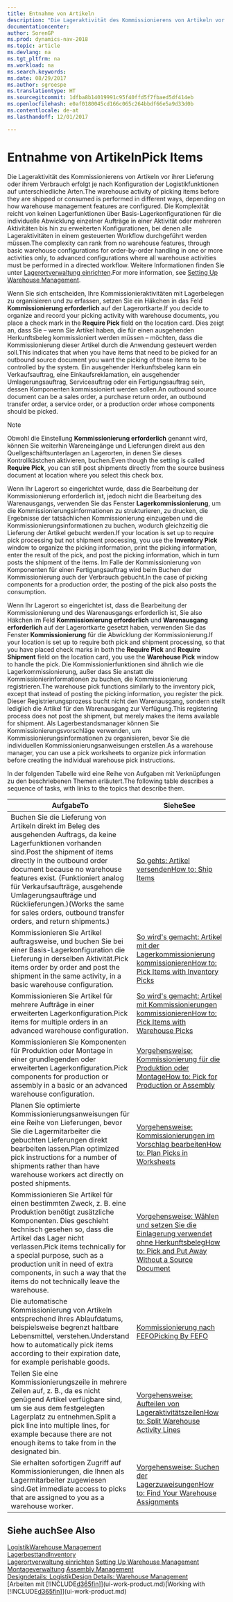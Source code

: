 ```yaml
---
title: Entnahme von Artikeln
description: "Die Lageraktivität des Kommissionierens von Artikeln vor ihrer Lieferung oder ihrem Verbrauch erfolgt je nach Konfiguration der Logistikfunktionen auf unterschiedliche Arten. Die [Einrichtung](../configure-warehouse-processes.md) Komplexität reicht von keinen Lagerfunktionen über Basis- Lagerkonfigurationen für die individuelle Abwicklung einzelner Aufträge in einer Aktivität oder mehreren Aktivitäten bis hin zu erweiterten Konfigurationen, bei denen alle Lageraktivitäten in einem gesteuerten Workflow durchgeführt werden müssen."
documentationcenter: 
author: SorenGP
ms.prod: dynamics-nav-2018
ms.topic: article
ms.devlang: na
ms.tgt_pltfrm: na
ms.workload: na
ms.search.keywords: 
ms.date: 08/29/2017
ms.author: sgroespe
ms.translationtype: HT
ms.sourcegitcommit: 1dfba8b14019991c95f40ffd5f7fbaed5df414eb
ms.openlocfilehash: e0af0180045cd166c065c264bbdf66e5a9d33d0b
ms.contentlocale: de-at
ms.lasthandoff: 12/01/2017

---
```

# <a name="pick-items"></a><span data-ttu-id="92de1-104">Entnahme von Artikeln</span><span class="sxs-lookup"><span data-stu-id="92de1-104">Pick Items</span></span>
<span data-ttu-id="92de1-105">Die Lageraktivität des Kommissionierens von Artikeln vor ihrer Lieferung oder ihrem Verbrauch erfolgt je nach Konfiguration der Logistikfunktionen auf unterschiedliche Arten.</span><span class="sxs-lookup"><span data-stu-id="92de1-105">The warehouse activity of picking items before they are shipped or consumed is performed in different ways, depending on how warehouse management features are configured.</span></span> <span data-ttu-id="92de1-106">Die Komplexität reicht von keinen Lagerfunktionen über Basis-Lagerkonfigurationen für die individuelle Abwicklung einzelner Aufträge in einer Aktivität oder mehreren Aktivitäten bis hin zu erweiterten Konfigurationen, bei denen alle Lageraktivitäten in einem gesteuerten Workflow durchgeführt werden müssen.</span><span class="sxs-lookup"><span data-stu-id="92de1-106">The complexity can rank from no warehouse features, through basic warehouse configurations for order-by-order handling in one or more activities only, to advanced configurations where all warehouse activities must be performed in a directed workflow.</span></span> <span data-ttu-id="92de1-107">Weitere Informationen finden Sie unter [Lagerortverwaltung einrichten](warehouse-setup-warehouse.md).</span><span class="sxs-lookup"><span data-stu-id="92de1-107">For more information, see [Setting Up Warehouse Management](warehouse-setup-warehouse.md).</span></span>

<span data-ttu-id="92de1-108">Wenn Sie sich entscheiden, Ihre Kommissionieraktivitäten mit Lagerbelegen zu organisieren und zu erfassen, setzen Sie ein Häkchen in das Feld **Kommissionierung erforderlich** auf der Lagerortkarte.</span><span class="sxs-lookup"><span data-stu-id="92de1-108">If you decide to organize and record your picking activity with warehouse documents, you place a check mark in the **Require Pick** field on the location card.</span></span> <span data-ttu-id="92de1-109">Dies zeigt an, dass Sie – wenn Sie Artikel haben, die für einen ausgehenden Herkunftsbeleg kommissioniert werden müssen – möchten, dass die Kommissionierung dieser Artikel durch die Anwendung gesteuert werden soll.</span><span class="sxs-lookup"><span data-stu-id="92de1-109">This indicates that when you have items that need to be picked for an outbound source document you want the picking of those items to be controlled by the system.</span></span> <span data-ttu-id="92de1-110">Ein ausgehender Herkunftsbeleg kann ein Verkaufsauftrag, eine Einkaufsreklamation, ein ausgehender Umlagerungsauftrag, Serviceauftrag oder ein Fertigungsauftrag sein, dessen Komponenten kommissioniert werden sollen.</span><span class="sxs-lookup"><span data-stu-id="92de1-110">An outbound source document can be a sales order, a purchase return order, an outbound transfer order, a service order, or a production order whose components should be picked.</span></span>

> [!NOTE]
> <span data-ttu-id="92de1-111">Obwohl die Einstellung **Kommissionierung erforderlich** genannt wird, können Sie weiterhin Wareneingänge und Lieferungen direkt aus den Quellgeschäftsunterlagen an Lagerorten, in denen Sie dieses Kontrollkästchen aktivieren, buchen.</span><span class="sxs-lookup"><span data-stu-id="92de1-111">Even though the setting is called **Require Pick**, you can still post shipments directly from the source business document at location where you select this check box.</span></span>

<span data-ttu-id="92de1-112">Wenn Ihr Lagerort so eingerichtet wurde, dass die Bearbeitung der Kommissionierung erforderlich ist, jedoch nicht die Bearbeitung des Warenausgangs, verwenden Sie das Fenster **Lagerkommissionierung**, um die Kommissionierungsinformationen zu strukturieren, zu drucken, die Ergebnisse der tatsächlichen Kommissionierung einzugeben und die Kommissionierungsinformationen zu buchen, wodurch gleichzeitig die Lieferung der Artikel gebucht werden.</span><span class="sxs-lookup"><span data-stu-id="92de1-112">If your location is set up to require pick processing but not shipment processing, you use the **Inventory Pick** window to organize the picking information, print the picking information, enter the result of the pick, and post the picking information, which in turn posts the shipment of the items.</span></span> <span data-ttu-id="92de1-113">Im Falle der Kommissionierung von Komponenten für einen Fertigungsauftrag wird beim Buchen der Kommissionierung auch der Verbrauch gebucht.</span><span class="sxs-lookup"><span data-stu-id="92de1-113">In the case of picking components for a production order, the posting of the pick also posts the consumption.</span></span>

<span data-ttu-id="92de1-114">Wenn Ihr Lagerort so eingerichtet ist, dass die Bearbeitung der Kommissionierung und des Warenausgangs erforderlich ist, Sie also Häkchen im Feld **Kommissionierung erforderlich** und **Warenausgang erforderlich** auf der Lagerortkarte gesetzt haben, verwenden Sie das Fenster **Kommissionierung** für die Abwicklung der Kommissionierung.</span><span class="sxs-lookup"><span data-stu-id="92de1-114">If your location is set up to require both pick and shipment processing, so that you have placed check marks in both the **Require Pick** and **Require Shipment** field on the location card, you use the **Warehouse Pick** window to handle the pick.</span></span> <span data-ttu-id="92de1-115">Die Kommissionierfunktionen sind ähnlich wie die Lagerkommissionierung, außer dass Sie anstatt die Kommissionierinformationen zu buchen, die Kommissionierung registrieren.</span><span class="sxs-lookup"><span data-stu-id="92de1-115">The warehouse pick functions similarly to the inventory pick, except that instead of posting the picking information, you register the pick.</span></span> <span data-ttu-id="92de1-116">Dieser Registrierungsprozess bucht nicht den Warenausgang, sondern stellt lediglich die Artikel für den Warenausgang zur Verfügung.</span><span class="sxs-lookup"><span data-stu-id="92de1-116">This registering process does not post the shipment, but merely makes the items available for shipment.</span></span> <span data-ttu-id="92de1-117">Als Lagerbestandsmanager können Sie Kommissionierungsvorschläge verwenden, um Kommissionierungsinformationen zu organisieren, bevor Sie die individuellen Kommissionierungsanweisungen erstellen.</span><span class="sxs-lookup"><span data-stu-id="92de1-117">As a warehouse manager, you can use a pick worksheets to organize pick information before creating the individual warehouse pick instructions.</span></span>

<span data-ttu-id="92de1-118">In der folgenden Tabelle wird eine Reihe von Aufgaben mit Verknüpfungen zu den beschriebenen Themen erläutert.</span><span class="sxs-lookup"><span data-stu-id="92de1-118">The following table describes a sequence of tasks, with links to the topics that describe them.</span></span>   

|<span data-ttu-id="92de1-119">**Aufgabe**</span><span class="sxs-lookup"><span data-stu-id="92de1-119">**To**</span></span>|<span data-ttu-id="92de1-120">**Siehe**</span><span class="sxs-lookup"><span data-stu-id="92de1-120">**See**</span></span>|
|------------|-------------|  
|<span data-ttu-id="92de1-121">Buchen Sie die Lieferung von Artikeln direkt im Beleg des ausgehenden Auftrags, da keine Lagerfunktionen vorhanden sind.</span><span class="sxs-lookup"><span data-stu-id="92de1-121">Post the shipment of items directly in the outbound order document because no warehouse features exist.</span></span> <span data-ttu-id="92de1-122">(Funktioniert analog für Verkaufsaufträge, ausgehende Umlagerungsaufträge und Rücklieferungen.)</span><span class="sxs-lookup"><span data-stu-id="92de1-122">(Works the same for sales orders, outbound transfer orders, and return shipments.)</span></span>|[<span data-ttu-id="92de1-123">So gehts: Artikel versenden</span><span class="sxs-lookup"><span data-stu-id="92de1-123">How to: Ship Items</span></span>](warehouse-how-ship-items.md)|  
|<span data-ttu-id="92de1-124">Kommissionieren Sie Artikel auftragsweise, und buchen Sie bei einer Basis-Lagerkonfiguration die Lieferung in derselben Aktivität.</span><span class="sxs-lookup"><span data-stu-id="92de1-124">Pick items order by order and post the shipment in the same activity, in a basic warehouse configuration.</span></span>|[<span data-ttu-id="92de1-125">So wird's gemacht: Artikel mit der Lagerkommissionierung kommissionieren</span><span class="sxs-lookup"><span data-stu-id="92de1-125">How to: Pick Items with Inventory Picks</span></span>](warehouse-how-to-pick-items-with-inventory-picks.md)|
|<span data-ttu-id="92de1-126">Kommissionieren Sie Artikel für mehrere Aufträge in einer erweiterten Lagerkonfiguration.</span><span class="sxs-lookup"><span data-stu-id="92de1-126">Pick items for multiple orders in an advanced warehouse configuration.</span></span>|[<span data-ttu-id="92de1-127">So wird's gemacht: Artikel mit Kommissionierungen kommissionieren</span><span class="sxs-lookup"><span data-stu-id="92de1-127">How to: Pick Items with Warehouse Picks</span></span>](warehouse-how-to-pick-items-for-warehouse-shipment.md)|  
|<span data-ttu-id="92de1-128">Kommissionieren Sie Komponenten für Produktion oder Montage in einer grundlegenden oder erweiterten Lagerkonfiguration.</span><span class="sxs-lookup"><span data-stu-id="92de1-128">Pick components for production or assembly in a basic or an advanced warehouse configuration.</span></span>|[<span data-ttu-id="92de1-129">Vorgehensweise: Kommissionierung für die Produktion oder Montage</span><span class="sxs-lookup"><span data-stu-id="92de1-129">How to: Pick for Production or Assembly</span></span>](warehouse-how-to-pick-for-production.md)|  
|<span data-ttu-id="92de1-130">Planen Sie optimierte Kommissionierungsanweisungen für eine Reihe von Lieferungen, bevor Sie die Lagermitarbeiter die gebuchten Lieferungen direkt bearbeiten lassen.</span><span class="sxs-lookup"><span data-stu-id="92de1-130">Plan optimized pick instructions for a number of shipments rather than have warehouse workers act directly on posted shipments.</span></span>|[<span data-ttu-id="92de1-131">Vorgehensweise: Kommissionierungen im Vorschlag bearbeiten</span><span class="sxs-lookup"><span data-stu-id="92de1-131">How to: Plan Picks in Worksheets</span></span>](warehouse-how-to-plan-picks-in-worksheets.md)|  
|<span data-ttu-id="92de1-132">Kommissionieren Sie Artikel für einen bestimmten Zweck, z. B. eine Produktion benötigt zusätzliche Komponenten. Dies geschieht technisch gesehen so, dass die Artikel das Lager nicht verlassen.</span><span class="sxs-lookup"><span data-stu-id="92de1-132">Pick items technically for a special purpose, such as a production unit in need of extra components, in such a way that the items do not technically leave the warehouse.</span></span>|[<span data-ttu-id="92de1-133">Vorgehensweise: Wählen und setzen Sie die Einlagerung verwendet ohne Herkunftsbeleg</span><span class="sxs-lookup"><span data-stu-id="92de1-133">How to: Pick and Put Away Without a Source Document</span></span>](warehouse-how-to-create-put-aways-from-internal-put-aways.md)|
|<span data-ttu-id="92de1-134">Die automatische Kommissionierung von Artikeln entsprechend ihres Ablaufdatums, beispielsweise begrenzt haltbare Lebensmittel, verstehen.</span><span class="sxs-lookup"><span data-stu-id="92de1-134">Understand how to automatically pick items according to their expiration date, for example perishable goods.</span></span>|[<span data-ttu-id="92de1-135">Kommissionierung nach FEFO</span><span class="sxs-lookup"><span data-stu-id="92de1-135">Picking By FEFO</span></span>](warehouse-picking-by-fefo.md)|
|<span data-ttu-id="92de1-136">Teilen Sie eine Kommissionierungszeile in mehrere Zeilen auf, z. B., da es nicht genügend Artikel verfügbare sind, um sie aus dem festgelegten Lagerplatz zu entnehmen.</span><span class="sxs-lookup"><span data-stu-id="92de1-136">Split a pick line into multiple lines, for example because there are not enough items to take from in the designated bin.</span></span>|[<span data-ttu-id="92de1-137">Vorgehensweise: Aufteilen von Lageraktivitätszeilen</span><span class="sxs-lookup"><span data-stu-id="92de1-137">How to: Split Warehouse Activity Lines</span></span>](warehouse-how-to-split-warehouse-activity-lines.md)|
|<span data-ttu-id="92de1-138">Sie erhalten sofortigen Zugriff auf Kommissionierungen, die Ihnen als Lagermitarbeiter zugewiesen sind.</span><span class="sxs-lookup"><span data-stu-id="92de1-138">Get immediate access to picks that are assigned to you as a warehouse worker.</span></span>|[<span data-ttu-id="92de1-139">Vorgehensweise: Suchen der Lagerzuweisungen</span><span class="sxs-lookup"><span data-stu-id="92de1-139">How to: Find Your Warehouse Assignments</span></span>](warehouse-how-to-find-your-warehouse-assignments.md)|  

## <a name="see-also"></a><span data-ttu-id="92de1-140">Siehe auch</span><span class="sxs-lookup"><span data-stu-id="92de1-140">See Also</span></span>  
[<span data-ttu-id="92de1-141">Logistik</span><span class="sxs-lookup"><span data-stu-id="92de1-141">Warehouse Management</span></span>](warehouse-manage-warehouse.md)  
[<span data-ttu-id="92de1-142">Lagerbesttand</span><span class="sxs-lookup"><span data-stu-id="92de1-142">Inventory</span></span>](inventory-manage-inventory.md)  
<span data-ttu-id="92de1-143">[Lagerortverwaltung einrichten](warehouse-setup-warehouse.md)   </span><span class="sxs-lookup"><span data-stu-id="92de1-143">[Setting Up Warehouse Management](warehouse-setup-warehouse.md)   </span></span>  
<span data-ttu-id="92de1-144">[Montageverwaltung](assembly-assemble-items.md)  </span><span class="sxs-lookup"><span data-stu-id="92de1-144">[Assembly Management](assembly-assemble-items.md)  </span></span>  
[<span data-ttu-id="92de1-145">Designdetails: Logistik</span><span class="sxs-lookup"><span data-stu-id="92de1-145">Design Details: Warehouse Management</span></span>](design-details-warehouse-management.md)  
<span data-ttu-id="92de1-146">[Arbeiten mit [!INCLUDE[d365fin](includes/d365fin_md.md)]](ui-work-product.md)</span><span class="sxs-lookup"><span data-stu-id="92de1-146">[Working with [!INCLUDE[d365fin](includes/d365fin_md.md)]](ui-work-product.md)</span></span>

